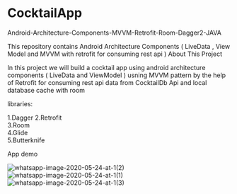 # CocktailApp

Android-Architecture-Components-MVVM-Retrofit-Room-Dagger2-JAVA

This repository contains Android Architecture Components ( LiveData , View Model and MVVM with retrofit for consuming rest api )
About This Project

In this project we will build a cocktail app using android architecture components ( LiveData and ViewModel ) usning MVVM pattern by the help of Retrofit for consuming rest api data from CocktailDb Api and local database cache with room


libraries:

1.Dagger
2.Retrofit<br />
3.Room<br />
4.Glide<br />
5.Butterknife<br />

App demo

![whatsapp-image-2020-05-24-at-1(2)](https://user-images.githubusercontent.com/54393994/82755435-1b068700-9ddc-11ea-9180-b518d3f880a0.jpg)
![whatsapp-image-2020-05-24-at-1(1)](https://user-images.githubusercontent.com/54393994/82755436-1c37b400-9ddc-11ea-9bdb-7c41ef5fb2da.jpg)
![whatsapp-image-2020-05-24-at-1(3)](https://user-images.githubusercontent.com/54393994/82755437-1cd04a80-9ddc-11ea-9b70-06fb60f6a880.jpg)


